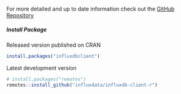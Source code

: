 For more detailed and up to date information check out the <a href="https://github.com/influxdata/influxdb-client-r" target="_blank" rel="noreferrer">GitHub Repository</a>

##### Install Package

Released version published on CRAN

```R
install.packages("influxdbclient")
```

Latest development version

```R
# install.packages("remotes")
remotes::install_github("influxdata/influxdb-client-r")
```
